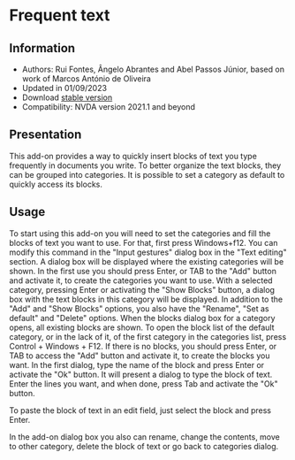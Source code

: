 # Frequent text #


## Information
* Authors: Rui Fontes, Ângelo Abrantes and Abel Passos Júnior, based on work of Marcos António de Oliveira
* Updated in 01/09/2023
* Download [stable version][1]
* Compatibility: NVDA version 2021.1 and beyond


## Presentation
This add-on provides a way to quickly insert blocks of text you type frequently in documents you write.
To better organize the text blocks, they can be grouped into categories.
It is possible to set a category as default to quickly access its blocks.


## Usage
To start using this add-on you will need to set the categories and fill the blocks of text you want to use.
For that, first press Windows+f12. You can modify this command in the "Input gestures" dialog box in the "Text editing" section.
A dialog box will be displayed where the existing categories will be shown. In the first use you should press Enter, or TAB to the "Add" button and activate it, to create the categories you want to use.
With a selected category, pressing Enter or activating the "Show Blocks" button, a dialog box with the text blocks in this category will be displayed.
In addition to the "Add" and "Show Blocks" options, you also have the "Rename", "Set as default" and "Delete" options.
When the blocks dialog box for a category opens,  all existing blocks are shown.
To open the block list of the default category, or in the lack of it, of the first category in the categories list, press Control + Windows + F12.
If there is no blocks, you should press Enter, or TAB to access the "Add" button and activate it, to create the blocks you want.
In the first dialog, type the name of the block and press Enter or activate the "Ok" button.
It will present a dialog to type the block of text.
Enter the lines you want, and when done, press Tab and activate the "Ok" button.

To paste the block of text in an edit field, just select the block and press Enter.

In the add-on dialog box you also can rename, change the contents, move to other category, delete the block of text or go back to categories dialog.


[1]: https://github.com/ruifontes/frequentText/releases/download/2023.09.01/frequentText-2023.09.01.nvda-addon
